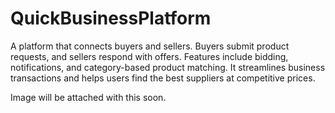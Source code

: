 # QuickBusinessPlatform

A platform that connects buyers and sellers. Buyers submit product requests, and sellers respond with offers. Features include bidding, notifications, and category-based product matching. It streamlines business transactions and helps users find the best suppliers at competitive prices.

Image will be attached with this soon.
